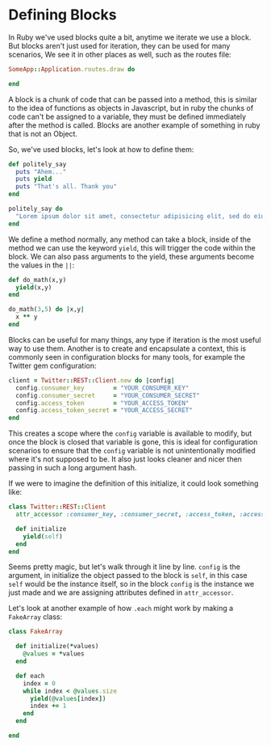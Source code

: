 # Defining Blocks

In Ruby we've used blocks quite a bit, anytime we iterate we use a block. But blocks aren't just used for iteration, they can be used for many scenarios, We see it in other places as well, such as the routes file:

```rb
SomeApp::Application.routes.draw do

end
```

A block is a chunk of code that can be passed into a method, this is similar to the idea of functions as objects in Javascript, but in ruby the chunks of code can't be assigned to a variable, they must be defined immediately after the method is called. Blocks are another example of something in ruby that is not an Object.

So, we've used blocks, let's look at how to define them:

```rb
def politely_say
  puts "Ahem..."
  puts yield
  puts "That's all. Thank you"
end

politely_say do
  "Lorem ipsum dolor sit amet, consectetur adipisicing elit, sed do eiusmod tempor incididunt ut labore et dolore magna aliqua. "
end
```

We define a method normally, any method can take a block, inside of the method we can use the keyword `yield`, this will trigger the code within the block. We can also pass arguments to the yield, these arguments become the values in the `||`:

```rb
def do_math(x,y)
  yield(x,y)
end

do_math(3,5) do |x,y|
  x ** y
end
```

Blocks can be useful for many things, any type if iteration is the most useful way to use them. Another is to create and encapsulate a context, this is commonly seen in configuration blocks for many tools, for example the Twitter gem configuration:

```rb
client = Twitter::REST::Client.new do |config|
  config.consumer_key        = "YOUR_CONSUMER_KEY"
  config.consumer_secret     = "YOUR_CONSUMER_SECRET"
  config.access_token        = "YOUR_ACCESS_TOKEN"
  config.access_token_secret = "YOUR_ACCESS_SECRET"
end
```

This creates a scope where the `config` variable is available to modify, but once the block is closed that variable is gone, this is ideal for configuration scenarios to ensure that the `config` variable is not unintentionally modified where it's not supposed to be. It also just looks cleaner and nicer then passing in such a long argument hash.

If we were to imagine the definition of this initialize, it could look something like:

```rb
class Twitter::REST::Client
  attr_accessor :consumer_key, :consumer_secret, :access_token, :access_token_secret

  def initialize
    yield(self)
  end
end
```

Seems pretty magic, but let's walk through it line by line. `config` is the argument, in initialize the object passed to the block is `self`, in this case `self` would be the instance itself, so in the block `config` is the instance we just made and we are assigning attributes defined in `attr_accessor`.

Let's look at another example of how `.each` might work by making a `FakeArray` class:

```rb
class FakeArray

  def initialize(*values)
    @values = *values
  end

  def each
    index = 0
    while index < @values.size
      yield(@values[index])
      index += 1
    end
  end

end
```
